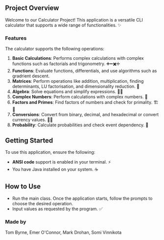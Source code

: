 ## Project Overview
Welcome to our Calculator Project! This application is a versatile CLI calculator that supports a wide range of functionalities. ✨

### Features
The calculator supports the following operations:

1. **Basic Calculations**: Performs complex calculations with complex functions such as factorials and trigonometry. ➕➖✖️➗
2. **Functions**: Evaluate functions, differentials, and use algorithms such as gradrient descent.
3. **Matrices**: Perform operations like addition, multiplication, finding determinants, LU factorisation, and dimensionality reduction. 🧮
4. **Algebra**: Solve equations and simplify expressions. 🧑‍🏫
5. **Complex Numbers**: Perform calculations with complex numbers. 🔢
6. **Factors and Primes**: Find factors of numbers and check for primality. 🏗🔎
7. **Conversions**: Convert from binary, decimal, and hexadecimal or convert currency values. 💾💵
8. **Probability**: Calculate probabilities and check event dependency. 🎲

## Getting Started
To use this application, ensure the following:

- **ANSI code** support is enabled in your terminal. ⚡
- You have Java installed on your system. ☕

## How to Use
- Run the main class. Once the application starts, follow the prompts to choose the desired operation.
- Input values as requested by the program. ✅


### Made by
Tom Byrne, Emer O'Connor, Mark Drohan, Somi Vinnikota
